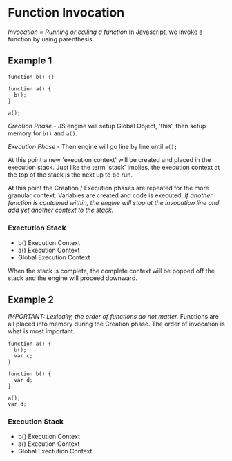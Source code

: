 # Function Invocation

_Invocation = Running or calling a function_
In Javascript, we invoke a function by using parenthesis.

## Example 1
```
function b() {}

function a() {
  b();
}

a();
```

*Creation Phase* - JS engine will setup Global Object, 'this', then setup memory for `b()` and `a()`.

*Execution Phase* - Then engine will go line by line until `a();`

At this point a new 'execution context' will be created and placed in the execution stack. Just like the term 'stack' implies, the execution context at the top of the stack is the next up to be run.

At this point the Creation / Execution phases are repeated for the more granular context. Variables are created and code is executed. *If another function is contained within, the engine will stop at the invocation line and add yet another context to the stack.*

### Exectution Stack
* b() Execution Context
* a() Execution Context
* Global Execution Context

When the stack is complete, the complete context will be popped off the stack and the engine will proceed downward.

## Example 2
_IMPORTANT: Lexically, the order of functions do not matter._ Functions are all placed into memory during the Creation phase. The order of invocation is what is most important.

```
function a() {
  b();
  var c;
}

function b() {
  var d;
}

a();
var d;
```

### Execution Stack
* b() Execution Context
* a() Execution Context
* Global Exectution Context
